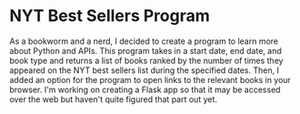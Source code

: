# NYT Best Sellers Program
As a bookworm and a nerd, I decided to create a program to learn more about Python and APIs. This program takes in a start date, end date, and book type and returns a list of books ranked by the number of times they appeared on the NYT best sellers list during the specified dates. Then, I added an option for the program to open links to the relevant books in your browser. I'm working on creating a Flask app so that it may be accessed over the web but haven't quite figured that part out yet.
